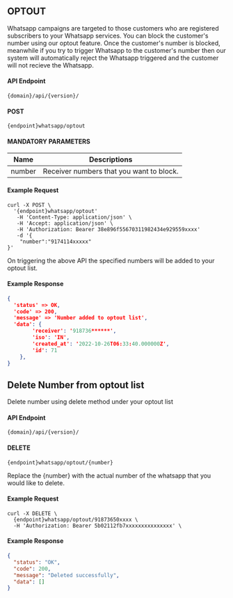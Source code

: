 ## OPTOUT

Whatsapp campaigns are targeted to those customers who are registered subscribers to your Whatsapp
services. You can block the customer's number using our optout feature. Once the customer's number is blocked, meanwhile if you try to trigger Whatsapp to the customer's number then our system will automatically reject the Whatsapp triggered and the customer will not recieve the Whatsapp.

#### API Endpoint

```
{domain}/api/{version}/
```

#### POST

```
{endpoint}whatsapp/optout
```

#### MANDATORY PARAMETERS

| Name   | Descriptions                             |
| ------ | ---------------------------------------- |
| number | Receiver numbers that you want to block. |

#### Example Request

```
curl -X POST \
  '{endpoint}whatsapp/optout'
   -H 'Content-Type: application/json' \
   -H 'Accept: application/json' \
   -H 'Authorization: Bearer 38e896f55670311982434e929559xxxx'
   -d '{
    "number":"9174114xxxxx"
}'
```

On triggering the above API the specified numbers will be added to your optout list.

#### Example Response

```json
{
  'status' => OK,
  'code' => 200,
  'message' => 'Number added to optout list',
  'data': {
        'receiver': '918736******',
        'iso': 'IN',
        'created_at': '2022-10-26T06:33:40.000000Z',
        'id': 71
    },
}
```
## Delete Number from optout list

Delete number using delete method under your optout list

#### API Endpoint

```
{domain}/api/{version}/
```

#### DELETE

```
{endpoint}whatsapp/optout/{number}
```

Replace the {number} with the actual number of the whatsapp that you would like to delete.

#### Example Request

```
curl -X DELETE \
  {endpoint}whatsapp/optout/91873650xxxx \
  -H 'Authorization: Bearer 5b02112fb7xxxxxxxxxxxxxxx' \
```

#### Example Response

```json
{
  "status": "OK",
  "code": 200,
  "message": "Deleted successfully",
  "data": []
}
```
